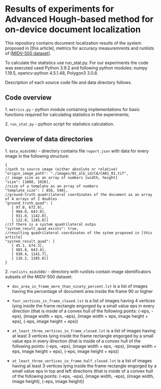 # Results of experiments for Advanced Hough-based method for on-device document localization

This repository contains document localization results of the system proposed in [this article], metrics for accuracy measuremrents and runlists of [[MIDV-500 dataset](https://doi.org/10.18287/2412-6179-2019-43-5-818-824)].

To calculate the statistics use run_stat.py. For our experiments the code was executed used Python 3.9.2 and following python modules: numpy 1.19.5, opencv-python 4.5.1.48, Polygon3 3.0.8.

Description of each source code file and data directory follows.

## Code overview

1\. `metrics.py` - python module containing implementations for basic functions required for calculating statistics in the experiments;

2\. `run_stat.py` - python script for statistics calculation.


## Overview of data directories

1\. `data_midv500/` - directory contains file `report.json` with data for every image in the following structure: 
```
{
//path to source image (either absolute or relative)
"origin_image_path": "./images/01_alb_id/CA/CA01_01.tif",
// image size as an array of numbers [width, height]
"size": [1080, 1920],
//size of a template as an array of numbers
"template_size": [ 856, 540],
//ground-truth quadrilateral coordinates of the document as an array of 4 arrays of 2 doubles
"ground_truth_quad": [
   [ 97.0, 672.0],
   [ 904.0, 643.0],
   [ 931.0, 1142.0],
   [ 122.0, 1185.0]]
//if there is a system quadrilateral outpu
"system_result_quad_exists": true,
//resulting quadrilateral coordinates of the sytem proposed in [this article]
"system_result_quad": [
   [ 45.1, 674.3],
   [ 903.8, 643.4],
   [ 930.4, 1141.7],
   [ 116.2, 1185.0]]
}
```


2\. `runlists_midv500/` - directory with runlists contain image identificators subsets of the MIDV-500 dataset: 

- `doc_area_in_frame_more_than_ninety_percent.lst` is a list of images having the percentage of document area inside the frame 90 or higher

- `four_vertices_in_frame_closed.lst` is a list of images having 4 vertices lying inside the frame rectangle engorged by a small value eps in every direction (that is inside of a convex hull of the following points: (-eps, -eps), (image width + eps, -eps), (image width + eps, image height + eps), (-eps, image height + eps))

- `at_least_three_vertices_in_frame_closed.lst` is a list of images having at least 3 vertices lying inside the frame rectangle engorged by a small value eps in every direction (that is inside of a convex hull of the following points: (-eps, -eps), (image width + eps, -eps), (image width + eps, image height + eps), (-eps, image height + eps))

- `at_least_three_vertices_in_frame_half_closed.lst` is a list of images having at least 3 vertices lying inside the frame rectangle engorged by a small value eps in top and left directions (that is inside of a convex hull of the following points: (-eps, -eps), (image width, -eps), (image width, image height), (-eps, image height))